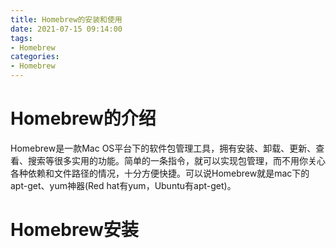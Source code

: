 ```yaml
---
title: Homebrew的安装和使用
date: 2021-07-15 09:14:00
tags:
- Homebrew
categories:
- Homebrew
---
```


# Homebrew的介绍

Homebrew是一款Mac OS平台下的软件包管理工具，拥有安装、卸载、更新、查看、搜索等很多实用的功能。简单的一条指令，就可以实现包管理，而不用你关心各种依赖和文件路径的情况，十分方便快捷。可以说Homebrew就是mac下的apt-get、yum神器(Red hat有yum，Ubuntu有apt-get)。

# Homebrew安装

